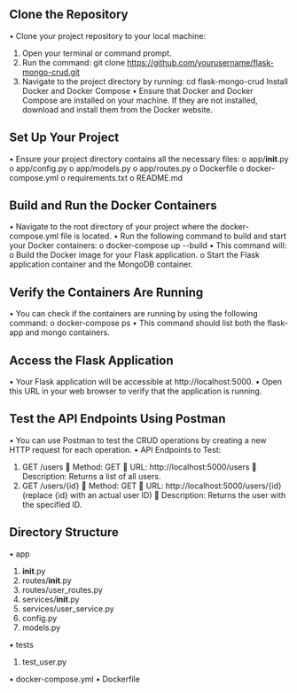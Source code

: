 ## Clone the Repository
•	Clone your project repository to your local machine:
1.	Open your terminal or command prompt.
2.	Run the command: git clone https://github.com/yourusername/flask-mongo-crud.git
3.	Navigate to the project directory by running: cd flask-mongo-crud
Install Docker and Docker Compose
•	Ensure that Docker and Docker Compose are installed on your machine. If they are not installed, download and install them from the Docker website.
## Set Up Your Project
•	Ensure your project directory contains all the necessary files:
o	app/__init__.py
o	app/config.py
o	app/models.py
o	app/routes.py
o	Dockerfile
o	docker-compose.yml
o	requirements.txt
o	README.md
## Build and Run the Docker Containers
•	Navigate to the root directory of your project where the docker-compose.yml file is located.
•	Run the following command to build and start your Docker containers:
o	docker-compose up --build
•	This command will:
o	Build the Docker image for your Flask application.
o	Start the Flask application container and the MongoDB container.
## Verify the Containers Are Running
•	You can check if the containers are running by using the following command:
o	docker-compose ps
•	This command should list both the flask-app and mongo containers.
## Access the Flask Application
•	Your Flask application will be accessible at http://localhost:5000.
•	Open this URL in your web browser to verify that the application is running.
## Test the API Endpoints Using Postman
•	You can use Postman to test the CRUD operations by creating a new HTTP request for each operation.
•	API Endpoints to Test:
1.	GET /users
	Method: GET
	URL: http://localhost:5000/users
	Description: Returns a list of all users.
2.	GET /users/{id}
	Method: GET
	URL: http://localhost:5000/users/{id} (replace {id} with an actual user ID)
	Description: Returns the user with the specified ID.

## Directory Structure
• app 
1. __init__.py
2. routes/__init__.py
3. routes/user_routes.py
4. services/__init__.py
5. services/user_service.py
6. config.py
7. models.py

• tests
1. test_user.py

• docker-compose.yml
• Dockerfile


